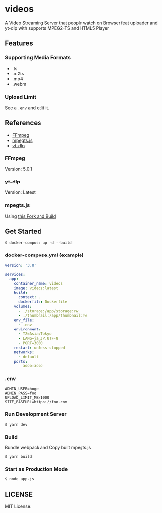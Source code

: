 # videos
 A Video Streaming Server that people watch on Browser feat uploader and yt-dlp with supports MPEG2-TS and HTML5 Player

## Features

### Supporting Media Formats
- .ts
- .m2ts
- .mp4
- .webm

### Upload Limit
See a `.env` and edit it.

## References
- [FFmpeg](https://github.com/FFmpeg/FFmpeg)
- [mpegts.js](https://github.com/xqq/mpegts.js)
- [yt-dlp](https://github.com/yt-dlp/yt-dlp)

### FFmpeg
Version: 5.0.1

### yt-dlp
Version: Latest

### mpegts.js
Using [this Fork and Build](https://github.com/iamtakagi/mpegts.js)

## Get Started
```console
$ docker-compose up -d --build
```

### docker-compose.yml (example)
```yml
version: '3.8'

services:
  app:
    container_name: videos
    image: videos:latest
    build: 
      context: .
      dockerfile: Dockerfile
    volumes:
      - ./storage:/app/storage:rw
      - ./thumbnail:/app/thumbnail:rw
    env_file:
      - .env
    environment:
      - TZ=Asia/Tokyo
      - LANG=ja_JP.UTF-8
      - PORT=3000
    restart: unless-stopped
    networks:
      - default
    ports:
      - 3000:3000
```

### .env
```env
ADMIN_USER=hoge
ADMIN_PASS=foo
UPLOAD_LIMIT_MB=1000
SITE_BASEURL=https://foo.com
```

### Run Development Server
```console
$ yarn dev
```

### Build
Bundle webpack and Copy built mpegts.js
```console
$ yarn build
```

### Start as Production Mode
```console
$ node app.js
```

## LICENSE
MIT License.
